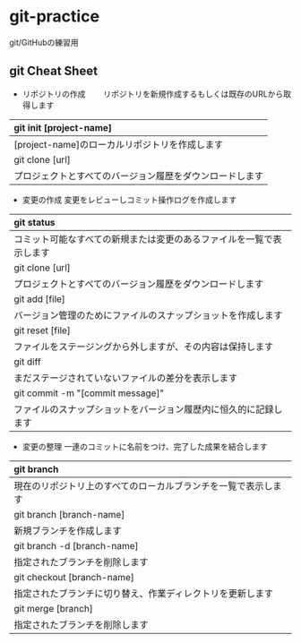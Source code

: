 # git-practice
git/GitHubの練習用

## git Cheat Sheet

- リポジトリの作成
　　リポジトリを新規作成するもしくは既存のURLから取得します
  
|git init [project-name]|
|:--|
|[project-name]のローカルリポジトリを作成します|
|git clone [url]|
|プロジェクトとすべてのバージョン履歴をダウンロードします|

- 変更の作成
   変更をレビューしコミット操作ログを作成します
   
|git status|
|:--|
|コミット可能なすべての新規または変更のあるファイルを一覧で表示します|
|git clone [url]|
|プロジェクトとすべてのバージョン履歴をダウンロードします|
|git add [file]|
|バージョン管理のためにファイルのスナップショットを作成します|
|git reset [file]|
|ファイルをステージングから外しますが、その内容は保持します|
|git diff|
|まだステージされていないファイルの差分を表示します|
|git commit -m "[commit message]"|
|ファイルのスナップショットをバージョン履歴内に恒久的に記録します|


- 変更の整理
 一連のコミットに名前をつけ、完了した成果を結合します
 
|git branch|
|:--|
|現在のリポジトリ上のすべてのローカルブランチを一覧で表示します|
|git branch [branch-name]|
|新規ブランチを作成します|
|git branch -d [branch-name]|
|指定されたブランチを削除します|
|git checkout [branch-name]|
|指定されたブランチに切り替え、作業ディレクトリを更新します|
|git merge [branch]|
|指定されたブランチを削除します|

